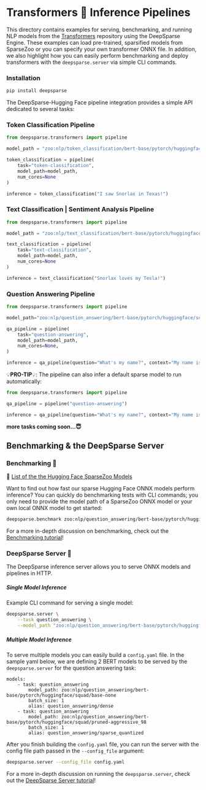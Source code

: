 <!--
Copyright (c) 2021 - present / Neuralmagic, Inc. All Rights Reserved.

Licensed under the Apache License, Version 2.0 (the "License");
you may not use this file except in compliance with the License.
You may obtain a copy of the License at

   http://www.apache.org/licenses/LICENSE-2.0

Unless required by applicable law or agreed to in writing,
software distributed under the License is distributed on an "AS IS" BASIS,
WITHOUT WARRANTIES OR CONDITIONS OF ANY KIND, either express or implied.
See the License for the specific language governing permissions and
limitations under the License.
-->

# Transformers 🤗 Inference Pipelines
This directory contains examples for serving, benchmarking, and running NLP models from the [Transformers](https://github.com/huggingface/transformers) repository using the DeepSparse Engine. These examples can load pre-trained, sparsified models from SparseZoo or you can specify your own transformer ONNX file. In addition, we also highlight how you can easily perform benchmarking and deploy transformers with the `deepsparse.server` via simple CLI commands.

### Installation

```bash
pip install deepsparse
```

The DeepSparse-Hugging Face pipeline integration provides a simple API dedicated to several tasks:
### Token Classification Pipeline
```python
from deepsparse.transformers import pipeline

model_path = "zoo:nlp/token_classification/bert-base/pytorch/huggingface/conll2003/base-none"

token_classification = pipeline(
    task="token-classification",
    model_path=model_path,
    num_cores=None
)

inference = token_classification("I saw Snorlax in Texas!")
```

### Text Classification | Sentiment Analysis Pipeline

```python
from deepsparse.transformers import pipeline

model_path = "zoo:nlp/text_classification/bert-base/pytorch/huggingface/sst2/base-none"

text_classification = pipeline(
    task="text-classification",
    model_path=model_path,
    num_cores=None
)

inference = text_classification("Snorlax loves my Tesla!")
```

### Question Answering Pipeline

```python
from deepsparse.transformers import pipeline

model_path="zoo:nlp/question_answering/bert-base/pytorch/huggingface/squad/pruned-aggressive_98"

qa_pipeline = pipeline(
    task="question-answering",
    model_path=model_path,
    num_cores=None,
)

inference = qa_pipeline(question="What's my name?", context="My name is Snorlax")
```
💡**PRO-TIP**💡: The pipeline can also infer a default sparse model to run automatically:

```python
from deepsparse.transformers import pipeline

qa_pipeline = pipeline("question-answering")

inference = qa_pipeline(question="What's my name?", context="My name is Snorlax")
```
**more tasks coming soon...😇**
## Benchmarking & the DeepSparse Server

### Benchmarking 📜

💾 [List of the the Hugging Face SparseZoo Models](https://sparsezoo.neuralmagic.com/?repo=huggingface&page=1)

Want to find out how fast our sparse Hugging Face ONNX models perform inference? You can quickly do benchmarking tests with CLI commands; you only need to provide the model path of a SparseZoo ONNX model or your own local ONNX model to get started:

```bash
deepsparse.benchmark zoo:nlp/question_answering/bert-base/pytorch/huggingface/squad/pruned-aggressive_98
```

For a more in-depth discussion on benchmarking, check out the [Benchmarking tutorial]("https://github.com/neuralmagic/deepsparse/tree/main/src/deepsparse/benchmark_model")!

### DeepSparse Server 🔌

The DeepSparse inference server allows you to serve ONNX models and pipelines in HTTP. 

##### Single Model Inference

Example CLI command for serving a single model:

```bash
deepsparse.server \
    --task question_answering \
    --model_path "zoo:nlp/question_answering/bert-base/pytorch/huggingface/squad/pruned-aggressive_98"
```

##### Multiple Model Inference
To serve multiple models you can easily build a `config.yaml` file. 
In the sample yaml below, we are defining 2 BERT models to be served by the `deepsparse.server` for the question answering task:

    models:
        - task: question_answering
            model_path: zoo:nlp/question_answering/bert-base/pytorch/huggingface/squad/base-none
            batch_size: 1
            alias: question_answering/dense
        - task: question_answering
            model_path: zoo:nlp/question_answering/bert-base/pytorch/huggingface/squad/pruned-aggressive_98
            batch_size: 1
            alias: question_answering/sparse_quantized

After you finish building the `config.yaml` file, you can run the server with the config file path passed in the `--config_file` argument:
```bash
deepsparse.server --config_file config.yaml
```

For a more in-depth discussion on running the `deepsparse.server`, check out the [DeepSparse Server tutorial]("https://github.com/neuralmagic/deepsparse/tree/main/src/deepsparse/server")!